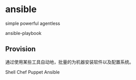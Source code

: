 # ansible

simple
powerful
agentless

ansible-playbook

## Provision
通过使用某些工具自动地，批量的为机器安装软件以及配置系统。

Shell
Chef
Puppet
Ansible

